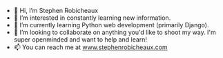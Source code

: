 - 👋 Hi, I’m Stephen Robicheaux
- 👀 I’m interested in constantly learning new information.
- 🌱 I’m currently learning Python web development (primarily Django).
- 💞️ I’m looking to collaborate on anything you'd like to shoot my way. I'm super openminded and want to help and learn!
- 📫 You can reach me at www.stephenrobicheaux.com

